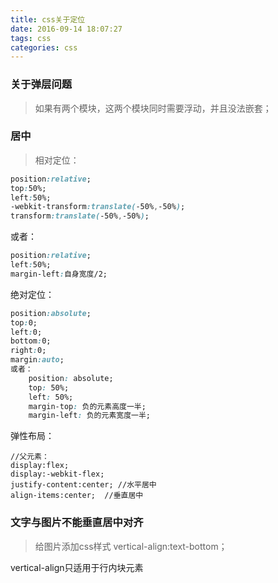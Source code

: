 ```yaml
---
title: css关于定位
date: 2016-09-14 18:07:27
tags: css
categories: css
---
```


### 关于弹层问题
> 如果有两个模块，这两个模块同时需要浮动，并且没法嵌套；

### 居中
> 相对定位：
```css
position:relative;
top:50%;
left:50%;
-webkit-transform:translate(-50%,-50%);
transform:translate(-50%,-50%);
```
或者：
```css
position:relative;
left:50%;
margin-left:自身宽度/2;
```

绝对定位：
```css
position:absolute;
top:0;
left:0;
bottom:0;
right:0;
margin:auto;
或者：
    position: absolute;
    top: 50%;
    left: 50%;
    margin-top: 负的元素高度一半;
    margin-left: 负的元素宽度一半;
```

弹性布局：
```
//父元素：
display:flex;
display:-webkit-flex;
justify-content:center; //水平居中
align-items:center;  //垂直居中
```
### 文字与图片不能垂直居中对齐
> 给图片添加css样式
 vertical-align:text-bottom；

 vertical-align只适用于行内块元素
